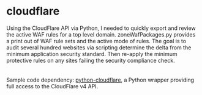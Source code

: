 # cloudflare

Using the CloudFlare API via Python, I needed to quickly export and review the active WAF rules for a top level domain.
zoneWafPackages.py provides a print out of WAF rule sets and the active mode of rules.  The goal is to audit several hundred websites via scripting determine the delta from the minimum application security standard. Then re-apply the minimum protective rules on any sites failing the security compliance check.  
<br><br>
Sample code dependency:  <a href="https://github.com/cloudflare/python-cloudflare">python-cloudflare</a>, a Python wrapper providing full access to the CloudFlare v4 API.
